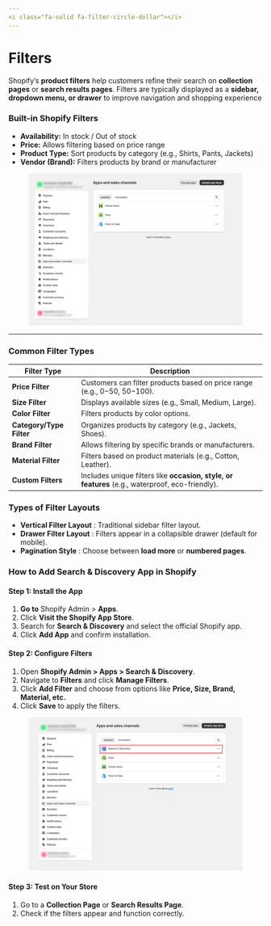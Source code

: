 ```yaml
---
<i class="fa-solid fa-filter-circle-dollar"></i>
---
```


# Filters

Shopify’s **product filters** help customers refine their search on **collection pages** or **search results pages**. Filters are typically displayed as a **sidebar, dropdown menu, or drawer** to improve navigation and shopping experience

### **Built-in Shopify Filters**

* **Availability:** In stock / Out of stock
* **Price:** Allows filtering based on price range
* **Product Type:** Sort products by category (e.g., Shirts, Pants, Jackets)
* **Vendor (Brand):** Filters products by brand or manufacturer

<figure><img src="../.gitbook/assets/Filter01.jfif" alt=""><figcaption></figcaption></figure>

***

### **Common Filter Types**

| **Filter Type**          | **Description**                                                                                 |
| ------------------------ | ----------------------------------------------------------------------------------------------- |
| **Price Filter**         | Customers can filter products based on price range (e.g., $0-$50, $50-$100).                    |
| **Size Filter**          | Displays available sizes (e.g., Small, Medium, Large).                                          |
| **Color Filter**         | Filters products by color options.                                                              |
| **Category/Type Filter** | Organizes products by category (e.g., Jackets, Shoes).                                          |
| **Brand Filter**         | Allows filtering by specific brands or manufacturers.                                           |
| **Material Filter**      | Filters based on product materials (e.g., Cotton, Leather).                                     |
| **Custom Filters**       | Includes unique filters like **occasion, style, or features** (e.g., waterproof, eco-friendly). |

### **Types of Filter Layouts**

* **Vertical Filter Layout** : Traditional sidebar filter layout.
* **Drawer Filter Layout** : Filters appear in a collapsible drawer (default for mobile).
* **Pagination Style** : Choose between **load more** or **numbered pages**.

### **How to Add Search & Discovery App in Shopify**

#### **Step 1: Install the App**

1. **Go to** Shopify Admin > **Apps**.
2. Click **Visit the Shopify App Store**.
3. Search for **Search & Discovery** and select the official Shopify app.
4. Click **Add App** and confirm installation.

#### **Step 2: Configure Filters**

1. Open **Shopify Admin > Apps > Search & Discovery**.
2. Navigate to **Filters** and click **Manage Filters**.
3. Click **Add Filter** and choose from options like **Price, Size, Brand, Material, etc.**
4. Click **Save** to apply the filters.

<figure><img src="../.gitbook/assets/search.jpg" alt=""><figcaption></figcaption></figure>

#### **Step 3: Test on Your Store**

1. Go to a **Collection Page** or **Search Results Page**.
2. Check if the filters appear and function correctly.
